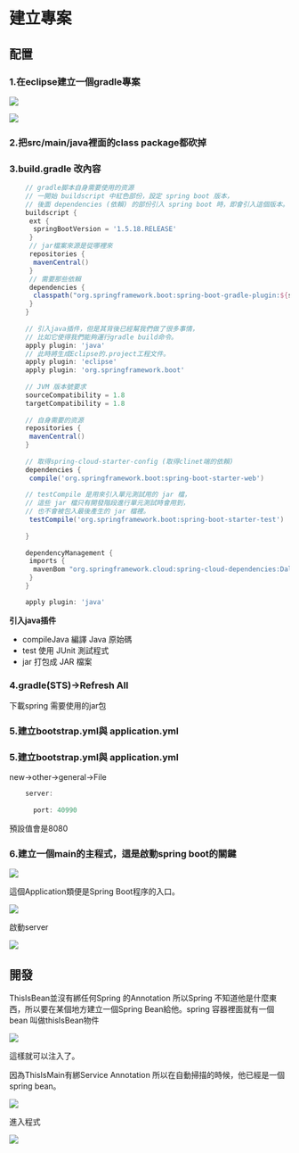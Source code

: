 # 建立專案

## 配置

### 1.在eclipse建立一個gradle專案

![](./images/1-8f309bef-5655-45fa-a16a-9444aeae78cf.png)

![](./images/1-15bab749-8295-45e9-95dd-d2dfb8218758.png)

### 2.把src/main/java裡面的class package都砍掉

### 3.build.gradle 改內容

```Groovy
    // gradle脚本自身需要使用的资源
    // 一開始 buildscript 中紅色部份，設定 spring boot 版本，
    // 後面 dependencies (依賴) 的部份引入 spring boot 時，即會引入這個版本。
    buildscript {
     ext {
      springBootVersion = '1.5.18.RELEASE'
     }
     // jar檔案來源是從哪裡來
     repositories {
      mavenCentral()
     }
     // 需要那些依賴
     dependencies {
      classpath("org.springframework.boot:spring-boot-gradle-plugin:${springBootVersion}")
     }
    }
    
    // 引入java插件，但是其背後已經幫我們做了很多事情，
    // 比如它使得我們能夠運行gradle build命令。
    apply plugin: 'java'
    // 此時將生成Eclipse的.project工程文件。
    apply plugin: 'eclipse'
    apply plugin: 'org.springframework.boot'
     
    // JVM 版本號要求
    sourceCompatibility = 1.8
    targetCompatibility = 1.8
    
    // 自身需要的资源
    repositories {
     mavenCentral()
    }
    
    // 取得spring-cloud-starter-config (取得clinet端的依賴)
    dependencies {
     compile('org.springframework.boot:spring-boot-starter-web')
    
    // testCompile 是用來引入單元測試用的 jar 檔，
    // 這些 jar 檔只有開發階段進行單元測試時會用到，
    // 也不會被包入最後產生的 jar 檔裡。
     testCompile('org.springframework.boot:spring-boot-starter-test')
     
    }
    
    dependencyManagement {
     imports {
      mavenBom "org.springframework.cloud:spring-cloud-dependencies:Dalston.SR5"
     }
    }
```
```Groovy   
    apply plugin: 'java'
```  

**引入java插件**
* compileJava 編譯 Java 原始碼
* test 使用 JUnit 測試程式
* jar 打包成 JAR 檔案

### 4.gradle(STS)->Refresh All

下載spring 需要使用的jar包

### 5.建立bootstrap.yml與 application.yml

### 5.建立bootstrap.yml與 application.yml

new->other->general->File
```Groovy 
    server:
    
      port: 40990
```

預設值會是8080

### 6.建立一個main的主程式，這是啟動spring boot的關鍵

![](./images/1-1bd4df91-9233-4a03-bbe2-2174cfadef96.png)

這個Application類便是Spring Boot程序的入口。

![](./images/1-9ebfbebd-0159-4b52-bd66-b5eba0562be3.png)

啟動server

![](./images/Untitled-474f7ffa-3b6a-42fd-b979-826b11f177a0.png)

## 開發

ThisIsBean並沒有綁任何Spring 的Annotation 所以Spring 不知道他是什麼東西，所以要在某個地方建立一個Spring Bean給他。spring 容器裡面就有一個bean 叫做thisIsBean物件

![](./images/Untitled-b062d482-e8a9-4059-851e-b7e10ddfe69f.png)

這樣就可以注入了。

因為ThisIsMain有綁Service Annotation 所以在自動掃描的時候，他已經是一個spring bean。

![](./images/Untitled-4cf4d019-d5a2-4710-87a2-b0ec914efeed.png)

進入程式

![](./images/Untitled-788d9cdc-7219-4a6f-adbe-a97d7a1812b7.png)
